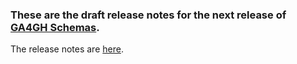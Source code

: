 ### These are the draft release notes for the next release of [GA4GH Schemas](https://github.com/ga4gh/schemas).

The release notes are [here](schemas-release-notes.md).
